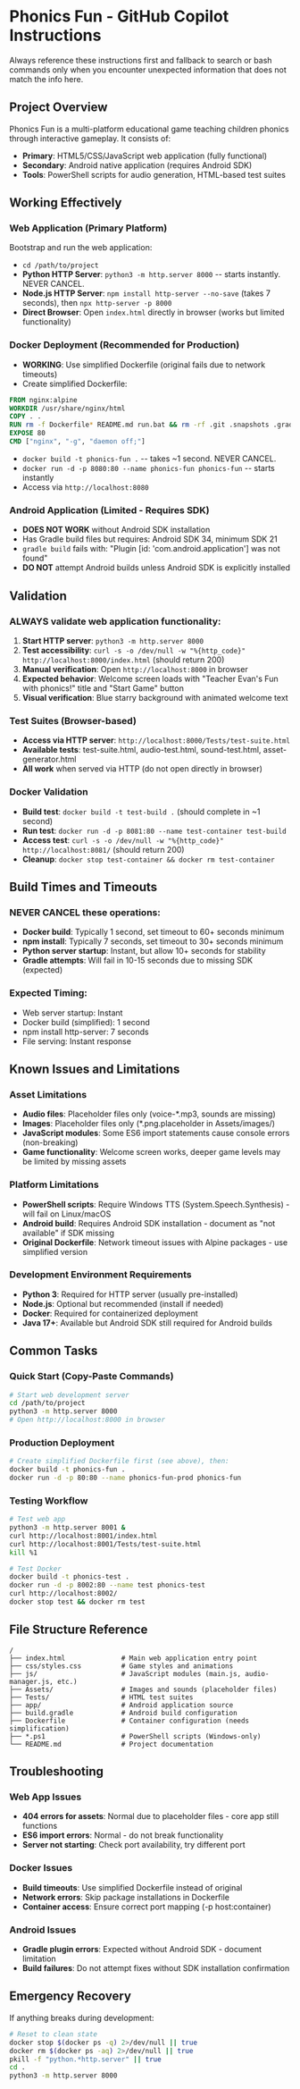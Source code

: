 # Phonics Fun - GitHub Copilot Instructions

Always reference these instructions first and fallback to search or bash commands only when you encounter unexpected information that does not match the info here.

## Project Overview
Phonics Fun is a multi-platform educational game teaching children phonics through interactive gameplay. It consists of:
- **Primary**: HTML5/CSS/JavaScript web application (fully functional)
- **Secondary**: Android native application (requires Android SDK)
- **Tools**: PowerShell scripts for audio generation, HTML-based test suites

## Working Effectively

### Web Application (Primary Platform)
Bootstrap and run the web application:
- `cd /path/to/project`
- **Python HTTP Server**: `python3 -m http.server 8000` -- starts instantly. NEVER CANCEL.
- **Node.js HTTP Server**: `npm install http-server --no-save` (takes 7 seconds), then `npx http-server -p 8000`
- **Direct Browser**: Open `index.html` directly in browser (works but limited functionality)

### Docker Deployment (Recommended for Production)
- **WORKING**: Use simplified Dockerfile (original fails due to network timeouts)
- Create simplified Dockerfile:
```dockerfile
FROM nginx:alpine
WORKDIR /usr/share/nginx/html
COPY . .
RUN rm -f Dockerfile* README.md run.bat && rm -rf .git .snapshots .gradle .idea
EXPOSE 80
CMD ["nginx", "-g", "daemon off;"]
```
- `docker build -t phonics-fun .` -- takes ~1 second. NEVER CANCEL.
- `docker run -d -p 8080:80 --name phonics-fun phonics-fun` -- starts instantly
- Access via `http://localhost:8080`

### Android Application (Limited - Requires SDK)
- **DOES NOT WORK** without Android SDK installation
- Has Gradle build files but requires: Android SDK 34, minimum SDK 21
- `gradle build` fails with: "Plugin [id: 'com.android.application'] was not found"
- **DO NOT** attempt Android builds unless Android SDK is explicitly installed

## Validation

### ALWAYS validate web application functionality:
1. **Start HTTP server**: `python3 -m http.server 8000`
2. **Test accessibility**: `curl -s -o /dev/null -w "%{http_code}" http://localhost:8000/index.html` (should return 200)
3. **Manual verification**: Open `http://localhost:8000` in browser
4. **Expected behavior**: Welcome screen loads with "Teacher Evan's Fun with phonics!" title and "Start Game" button
5. **Visual verification**: Blue starry background with animated welcome text

### Test Suites (Browser-based)
- **Access via HTTP server**: `http://localhost:8000/Tests/test-suite.html`
- **Available tests**: test-suite.html, audio-test.html, sound-test.html, asset-generator.html
- **All work** when served via HTTP (do not open directly in browser)

### Docker Validation
- **Build test**: `docker build -t test-build .` (should complete in ~1 second)
- **Run test**: `docker run -d -p 8081:80 --name test-container test-build`
- **Access test**: `curl -s -o /dev/null -w "%{http_code}" http://localhost:8081/` (should return 200)
- **Cleanup**: `docker stop test-container && docker rm test-container`

## Build Times and Timeouts

### NEVER CANCEL these operations:
- **Docker build**: Typically 1 second, set timeout to 60+ seconds minimum
- **npm install**: Typically 7 seconds, set timeout to 30+ seconds minimum  
- **Python server startup**: Instant, but allow 10+ seconds for stability
- **Gradle attempts**: Will fail in 10-15 seconds due to missing SDK (expected)

### Expected Timing:
- Web server startup: Instant
- Docker build (simplified): 1 second
- npm install http-server: 7 seconds
- File serving: Instant response

## Known Issues and Limitations

### Asset Limitations
- **Audio files**: Placeholder files only (voice-*.mp3, sounds are missing)
- **Images**: Placeholder files only (*.png.placeholder in Assets/images/)
- **JavaScript modules**: Some ES6 import statements cause console errors (non-breaking)
- **Game functionality**: Welcome screen works, deeper game levels may be limited by missing assets

### Platform Limitations
- **PowerShell scripts**: Require Windows TTS (System.Speech.Synthesis) - will fail on Linux/macOS
- **Android build**: Requires Android SDK installation - document as "not available" if SDK missing
- **Original Dockerfile**: Network timeout issues with Alpine packages - use simplified version

### Development Environment Requirements
- **Python 3**: Required for HTTP server (usually pre-installed)
- **Node.js**: Optional but recommended (install if needed)
- **Docker**: Required for containerized deployment
- **Java 17+**: Available but Android SDK still required for Android builds

## Common Tasks

### Quick Start (Copy-Paste Commands)
```bash
# Start web development server
cd /path/to/project
python3 -m http.server 8000
# Open http://localhost:8000 in browser
```

### Production Deployment
```bash
# Create simplified Dockerfile first (see above), then:
docker build -t phonics-fun .
docker run -d -p 80:80 --name phonics-fun-prod phonics-fun
```

### Testing Workflow
```bash
# Test web app
python3 -m http.server 8001 &
curl http://localhost:8001/index.html
curl http://localhost:8001/Tests/test-suite.html
kill %1

# Test Docker
docker build -t phonics-test .
docker run -d -p 8002:80 --name test phonics-test
curl http://localhost:8002/
docker stop test && docker rm test
```

## File Structure Reference
```
/
├── index.html              # Main web application entry point
├── css/styles.css          # Game styles and animations  
├── js/                     # JavaScript modules (main.js, audio-manager.js, etc.)
├── Assets/                 # Images and sounds (placeholder files)
├── Tests/                  # HTML test suites
├── app/                    # Android application source
├── build.gradle            # Android build configuration
├── Dockerfile              # Container configuration (needs simplification)
├── *.ps1                   # PowerShell scripts (Windows-only)
└── README.md               # Project documentation
```

## Troubleshooting

### Web App Issues
- **404 errors for assets**: Normal due to placeholder files - core app still functions
- **ES6 import errors**: Normal - do not break functionality  
- **Server not starting**: Check port availability, try different port

### Docker Issues  
- **Build timeouts**: Use simplified Dockerfile instead of original
- **Network errors**: Skip package installations in Dockerfile
- **Container access**: Ensure correct port mapping (-p host:container)

### Android Issues
- **Gradle plugin errors**: Expected without Android SDK - document limitation
- **Build failures**: Do not attempt fixes without SDK installation confirmation

## Emergency Recovery
If anything breaks during development:
```bash
# Reset to clean state
docker stop $(docker ps -q) 2>/dev/null || true
docker rm $(docker ps -aq) 2>/dev/null || true
pkill -f "python.*http.server" || true
cd .
python3 -m http.server 8000
```